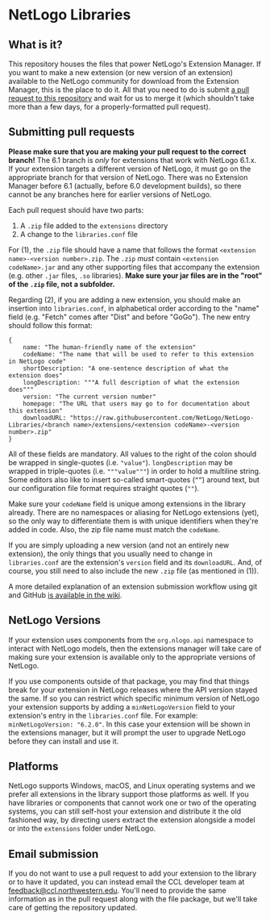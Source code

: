 # NetLogo Libraries

## What is it?

This repository houses the files that power NetLogo's Extension Manager.  If you want to make a new extension (or new version of an extension) available to the NetLogo community for download from the Extension Manager, this is the place to do it.  All that you need to do is submit [a pull request to this repository](https://github.com/NetLogo/NetLogo-Libraries/compare) and wait for us to merge it (which shouldn't take more than a few days, for a properly-formatted pull request).

## Submitting pull requests

**Please make sure that you are making your pull request to the correct branch!**  The 6.1 branch is *only* for extensions that work with NetLogo 6.1.x.  If your extension targets a different version of NetLogo, it must go on the appropriate branch for that version of NetLogo.  There was no Extension Manager before 6.1 (actually, before 6.0 development builds), so there cannot be any branches here for earlier versions of NetLogo.

Each pull request should have two parts:

  1. A `.zip` file added to the `extensions` directory
  2. A change to the `libraries.conf` file

For (1), the `.zip` file should have a name that follows the format `<extension name>-<version number>.zip`.  The `.zip` *must* contain `<extension codeName>.jar` and any other supporting files that accompany the extension (e.g. other `.jar` files, `.so` libraries).  **Make sure your jar files are in the "root" of the `.zip` file, not a subfolder.**

Regarding (2), if you are adding a new extension, you should make an insertion into `libraries.conf`, in alphabetical order according to the "name" field (e.g. "Fetch" comes after "Dist" and before "GoGo").  The new entry should follow this format:

```
{
    name: "The human-friendly name of the extension"
    codeName: "The name that will be used to refer to this extension in NetLogo code"
    shortDescription: "A one-sentence description of what the extension does"
    longDescription: """A full description of what the extension does"""
    version: "The current version number"
    homepage: "The URL that users may go to for documentation about this extension"
    downloadURL: "https://raw.githubusercontent.com/NetLogo/NetLogo-Libraries/<branch name>/extensions/<extension codeName>-<version number>.zip"
}
```

All of these fields are mandatory.  All values to the right of the colon should be wrapped in single-quotes (i.e. `"value"`).  `longDescription` may be wrapped in triple-quotes (i.e. `"""value"""`) in order to hold a multiline string.  Some editors also like to insert so-called smart-quotes (`“”`) around text, but our configuration file format requires straight quotes (`""`).

Make sure your `codeName` field is unique among extensions in the library already.  There are no namespaces or aliasing for NetLogo extensions (yet), so the only way to differentiate them is with unique identifiers when they're added in code.  Also, the zip file name must match the `codeName`.

If you are simply uploading a new version (and not an entirely new extension), the only things that you usually need to change in `libraries.conf` are the extension's `version` field and its `downloadURL`.  And, of course, you still need to also include the new `.zip` file (as mentioned in (1)).

A more detailed explanation of an extension submission workflow using git and GitHub [is available in the wiki](https://github.com/NetLogo/NetLogo-Libraries/wiki/Submission-workflow).

## NetLogo Versions

If your extension uses components from the `org.nlogo.api` namespace to interact with NetLogo models, then the extensions manager will take care of making sure your extension is available only to the appropriate versions of NetLogo.

If you use components outside of that package, you may find that things break for your extension in NetLogo releases where the API version stayed the same.  If so you can restrict which specific minimum version of NetLogo your extension supports by adding a `minNetLogoVersion` field to your extension's entry in the `libraries.conf` file.  For example: `minNetLogoVersion: "6.2.0"`.  In this case your extension will be shown in the extensions manager, but it will prompt the user to upgrade NetLogo before they can install and use it.

## Platforms

NetLogo supports Windows, macOS, and Linux operating systems and we prefer all extensions in the library support those platforms as well.  If you have libraries or components that cannot work one or two of the operating systems, you can still self-host your extension and distribute it the old fashioned way, by directing users extract the extension alongside a model or into the `extensions` folder under NetLogo.

## Email submission

If you do not want to use a pull request to add your extension to the library or to have it updated, you can instead email the CCL developer team at feedback@ccl.northwestern.edu.  You'll need to provide the same information as in the pull request along with the file package, but we'll take care of getting the repository updated.
